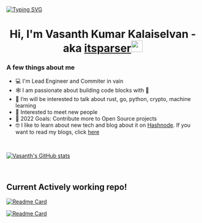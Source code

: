 [![Typing SVG](https://readme-typing-svg.herokuapp.com?color=%2336BCF7&lines=Welcome+to+Itsparser's+Repository)](https://git.io/typing-svg)


<h1 align="center">Hi, I'm Vasanth Kumar Kalaiselvan -  aka <a href="https://me.itsparser.in">itsparser</a><img src="https://raw.githubusercontent.com/MartinHeinz/MartinHeinz/master/wave.gif" width="30px"></h1>


### A few things about me

- 💻 I'm Lead Engineer and Commiter in vain
- 🕸️ I am passionate about building code blocks with 💖
- 🌱 I’m will be interested to talk about rust, go, python, crypto, machine learning
- 🤝 Interested to meet new people
- 🥅 2022 Goals: Contribute more to Open Source projects
- 🤓 I like to learn about new tech and blog about it on [Hashnode](https://hashnode.com/@itsparser). If you want to read my blogs, click [here](https://blog.itsparser.in)
<br />

[![Vasanth's GitHub stats](https://github-readme-stats.vercel.app/api?username=itsparser&show_icons=true&theme=tokyonight)](https://github.com/anuraghazra/github-readme-stats)
<!-- [![Top Langs](https://github-readme-stats.vercel.app/api/top-langs/?username=itsparser&layout=compact&theme=tokyonight)](https://github.com/anuraghazra/github-readme-stats) -->

<br />

## Current Actively working repo!

[![Readme Card](https://github-readme-stats.vercel.app/api/pin/?username=orcaci&repo=orca&show_owner=true)](https://github.com/orcaci/orca)
<!-- [![Readme Card](https://github-readme-stats.vercel.app/api/pin/?username=crabby-ai&repo=crabby&show_owner=true)](https://github.com/workfoxes/kayo) -->
[![Readme Card](https://github-readme-stats.vercel.app/api/pin/?username=crabby-ai&repo=les&show_owner=true)](https://github.com/crabby-ai/les)



